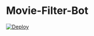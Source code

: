 # Movie-Filter-Bot

<a href="https://heroku.com/deploy?template=https://github.com/OsharaShaveen/Movie-Filter-Bot">
  <img src="https://www.herokucdn.com/deploy/button.svg" alt="Deploy">

